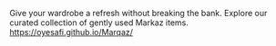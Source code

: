 Give your wardrobe a refresh without breaking the bank. Explore our curated collection of gently used Markaz items.
https://oyesafi.github.io/Marqaz/
